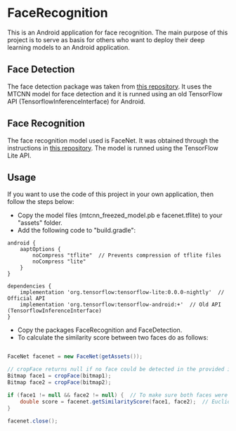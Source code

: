 # FaceRecognition
This is an Android application for face recognition. The main purpose of this project is to serve as basis for others who want to deploy their deep learning models to an Android application.

## Face Detection
The face detection package was taken from [this repository](https://github.com/vcvycy/MTCNN4Android). It uses the MTCNN model for face detection and it is runned using an old TensorFlow API (TensorflowInferenceInterface) for Android.

## Face Recognition
The face recognition model used is FaceNet. It was obtained through the instructions in [this repository](https://github.com/jiangxiluning/facenet_mtcnn_to_mobile). The model is runned using the TensorFlow Lite API.

## Usage
If you want to use the code of this project in your own application, then follow the steps below:

- Copy the model files (mtcnn_freezed_model.pb e facenet.tflite) to your "assets" folder.
- Add the following code to "build.gradle":
```
android {
    aaptOptions {
        noCompress "tflite"  // Prevents compression of tflite files
        noCompress "lite"
    }
}

dependencies {
    implementation 'org.tensorflow:tensorflow-lite:0.0.0-nightly'  // Official API
    implementation 'org.tensorflow:tensorflow-android:+'  // Old API (TensorflowInferenceInterface)
}
```
- Copy the packages FaceRecognition and FaceDetection.
- To calculate the similarity score between two faces do as follows:
```java

FaceNet facenet = new FaceNet(getAssets());

// cropFace returns null if no face could be detected in the provided image
Bitmap face1 = cropFace(bitmap1);
Bitmap face2 = cropFace(bitmap2);

if (face1 != null && face2 != null) {  // To make sure both faces were detected successfully
    double score = facenet.getSimilarityScore(face1, face2);  // Euclidian distance between the face descriptor vectors
}

facenet.close();
```

